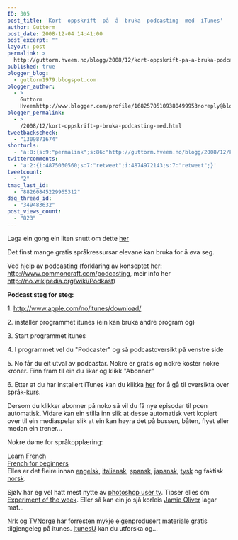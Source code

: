 ```yaml
---
ID: 305
post_title: 'Kort  oppskrift  på  å  bruka  podcasting  med  iTunes'
author: Guttorm
post_date: 2008-12-04 14:41:00
post_excerpt: ""
layout: post
permalink: >
  http://guttorm.hveem.no/blogg/2008/12/kort-oppskrift-pa-a-bruka-podcasting-med-itunes/
published: true
blogger_blog:
  - guttorm1979.blogspot.com
blogger_author:
  - >
    Guttorm
    Hveemhttp://www.blogger.com/profile/16825705109380499953noreply@blogger.com
blogger_permalink:
  - >
    /2008/12/kort-oppskrift-p-bruka-podcasting-med.html
tweetbackscheck:
  - "1309871674"
shorturls:
  - 'a:8:{s:9:"permalink";s:86:"http://guttorm.hveem.no/blogg/2008/12/kort-oppskrift-pa-a-bruka-podcasting-med-itunes/";s:7:"tinyurl";s:25:"http://tinyurl.com/76kcbw";s:4:"isgd";s:17:"http://is.gd/gHPI";s:5:"bitly";s:19:"http://bit.ly/14YSO";s:5:"snipr";s:22:"http://snipr.com/ah4yj";s:5:"snurl";s:22:"http://snurl.com/ah4yj";s:7:"snipurl";s:24:"http://snipurl.com/ah4yj";s:4:"trim";s:17:"http://tr.im/bobk";}'
twittercomments:
  - 'a:2:{i:4875030560;s:7:"retweet";i:4874972143;s:7:"retweet";}'
tweetcount:
  - "2"
tmac_last_id:
  - "88260845229965312"
dsq_thread_id:
  - "349483632"
post_views_count:
  - "823"
---
```

<p>Laga ein gong ein liten snutt om dette <a href="http://ans.hsh.no/ikthjelp/stord/itunes-podcast/" target="_blank">her</a></p>  <p>Det finst mange gratis språkressursar elevane kan bruka for å øva seg.</p>  <p>Ved hjelp av podcasting (forklaring av konseptet her: <a href="http://www.commoncraft.com/podcasting">http://www.commoncraft.com/podcasting</a>, meir info her <a href="http://no.wikipedia.org/wiki/Podkast">http://no.wikipedia.org/wiki/Podkast</a>)</p>  <p><strong>Podcast steg for steg:</strong></p>  <p>1. <a href="http://www.apple.com/no/itunes/download/">http://www.apple.com/no/itunes/download/</a></p>  <p>2. installer programmet itunes (ein kan bruka andre program og)</p>  <p>3. Start programmet itunes</p>  <p>4. I programmet vel du &quot;Podcaster&quot; og så podcastoversikt på venstre side</p>  <p>5. No får du eit utval av podcastar. Nokre er gratis og nokre koster nokre kroner. Finn fram til ein du likar og klikk &quot;Abonner&quot; </p>  <p>6. Etter at du har installert iTunes kan du klikka <a href="http://ax.itunes.apple.com/WebObjects/MZStore.woa/wa/browserRedirect?url=itms%253A%252F%252Fax.itunes.apple.com%252FWebObjects%252FMZStore.woa%252Fwa%252FviewPodcast%253Fid%253D294194837" target="_blank">her</a> for å gå til oversikta over språk-kurs.</p>  <p>Dersom du klikker abonner på noko så vil du få nye episodar til pcen automatisk. Vidare kan ein stilla inn slik at desse automatisk vert kopiert over til ein mediaspelar slik at ein kan høyra det på bussen, båten, flyet eller medan ein trener...</p>  <p>Nokre døme for språkopplæring:</p>  <p><a href="http://itunes.apple.com/WebObjects/MZStore.woa/wa/viewPodcast?id=160256534" target="_blank">Learn French</a>    <br /><a href="http://itunes.apple.com/WebObjects/MZStore.woa/wa/viewPodcast?id=256177096" target="_blank">French for beginners</a>    <br />Elles er det fleire innan <a href="http://itunes.apple.com/WebObjects/MZStore.woa/wa/viewPodcast?id=262215440" target="_blank">engelsk</a>, <a href="http://itunes.apple.com/WebObjects/MZStore.woa/wa/viewPodcast?id=155864176" target="_blank">italiensk</a>, <a href="http://itunes.apple.com/WebObjects/MZStore.woa/wa/viewPodcast?id=201598403" target="_blank">spansk</a>, <a href="http://itunes.apple.com/WebObjects/MZStore.woa/wa/viewPodcast?id=109573938" target="_blank">japansk</a>, <a href="http://itunes.apple.com/WebObjects/MZStore.woa/wa/viewPodcast?id=211033454" target="_blank">tysk</a> og faktisk <a href="http://itunes.apple.com/WebObjects/MZStore.woa/wa/viewPodcast?id=211033454" target="_blank">norsk</a>.</p>  <p>Sjølv har eg vel hatt mest nytte av <a href="http://itunes.apple.com/WebObjects/MZStore.woa/wa/viewPodcast?id=83927625" target="_blank">photoshop user tv</a>. Tipser elles om <a href="http://itunes.apple.com/WebObjects/MZStore.woa/wa/viewPodcast?id=266557779" target="_blank">Experiment of the week</a>. Eller så kan ein jo sjå korleis <a href="http://itunes.apple.com/WebObjects/MZStore.woa/wa/viewPodcast?id=294194837" target="_blank">Jamie Oliver</a> lagar mat…</p>  <p><a href="http://itunes.apple.com/WebObjects/MZStore.woa/wa/viewArtist?id=206789168" target="_blank">Nrk</a> og <a href="http://itunes.apple.com/WebObjects/MZStore.woa/wa/viewArtist?id=213486771" target="_blank">TVNorge</a> har forresten mykje eigenprodusert materiale gratis tilgjengeleg på itunes. <a href="http://deimos3.apple.com/indigo/main/main.xml" target="_blank">ItunesU</a> kan du utforska og…</p>